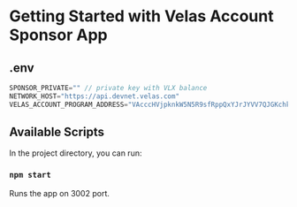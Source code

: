 # Getting Started with Velas Account Sponsor App

## .env
 
```js
SPONSOR_PRIVATE="" // private key with VLX balance 
NETWORK_HOST="https://api.devnet.velas.com"
VELAS_ACCOUNT_PROGRAM_ADDRESS="VAcccHVjpknkW5N5R9sfRppQxYJrJYVV7QJGKchkQj5"
```

## Available Scripts

In the project directory, you can run:

### `npm start`

Runs the app on 3002 port.

